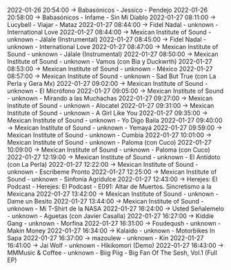 2022-01-26 20:54:00 -> Babasónicos - Jessico - Pendejo
2022-01-26 20:58:00 -> Babasónicos - Infame - Sin Mi Diablo
2022-01-27 08:11:00 -> Lucybell - Viajar - Mataz
2022-01-27 08:44:00 -> Fidel Nadal - unknown - International Love
2022-01-27 08:44:00 -> Mexican Institute of Sound - unknown - Jálale (Instrumental)
2022-01-27 08:45:00 -> Fidel Nadal - unknown - International Love
2022-01-27 08:47:00 -> Mexican Institute of Sound - unknown - Jálale (Instrumental)
2022-01-27 08:50:00 -> Mexican Institute of Sound - unknown - Vamos (con Bia y Duckwrth)
2022-01-27 08:53:00 -> Mexican Institute of Sound - unknown - México
2022-01-27 08:57:00 -> Mexican Institute of Sound - unknown - Sad But True (con La Perla y Gera Mx)
2022-01-27 09:02:00 -> Mexican Institute of Sound - unknown - El Micrófono
2022-01-27 09:05:00 -> Mexican Institute of Sound - unknown - Mirando a las Muchachas
2022-01-27 09:27:00 -> Mexican Institute of Sound - unknown - Alocatel
2022-01-27 09:31:00 -> Mexican Institute of Sound - unknown - A Girl Like You
2022-01-27 09:35:00 -> Mexican Institute of Sound - unknown - Yo Digo Baila
2022-01-27 09:40:00 -> Mexican Institute of Sound - unknown - Yemayá
2022-01-27 09:59:00 -> Mexican Institute of Sound - unknown - Cumbia
2022-01-27 10:01:00 -> Mexican Institute of Sound - unknown - Paloma (con Cuco)
2022-01-27 10:09:00 -> Mexican Institute of Sound - unknown - Paloma (con Cuco)
2022-01-27 12:19:00 -> Mexican Institute of Sound - unknown - El Antídoto (con La Perla)
2022-01-27 12:22:00 -> Mexican Institute of Sound - unknown - Escribeme Pronto
2022-01-27 12:25:00 -> Mexican Institute of Sound - unknown - Sinfonía Agridulce
2022-01-27 12:43:00 -> Herejes: El Podcast - Herejes: El Podcast - E091: Altar de Muertos. Sincretismo a la Mexicana
2022-01-27 13:42:00 -> Mexican Institute of Sound - unknown - Dame un Besito
2022-01-27 13:44:00 -> Mexican Institute of Sound - unknown - Mi T-Shirt de la NASA
2022-01-27 16:24:00 -> Usted Señalemelo - unknown - Aguetas (con Javier Casalla)
2022-01-27 16:27:00 -> Kiddie Gang - unknown - Morfina
2022-01-27 16:31:00 -> Foudeqush - unknown - Makin Money
2022-01-27 16:34:00 -> Kalaido - unknown - Motorbikes In Sapa
2022-01-27 16:37:00 -> mazoulew - unknown - Kin
2022-01-27 16:41:00 -> Jai Wolf - unknown - Hikikomori (Demo)
2022-01-27 16:43:00 -> MMMusic & Coffee - unknown - Biig Piig - Big Fan Of The Sesh, Vol.1 (Full EP)
